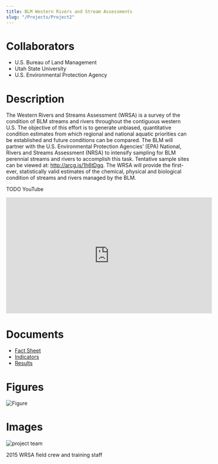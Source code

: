```yaml
---
title: BLM Western Rivers and Stream Assessments
slug: "/Projects/Project2"
---
```


# Collaborators

- U.S. Bureau of Land Management
- Utah State University
- U.S. Environmental Protection Agency

# Description

The Western Rivers and Streams Assessment (WRSA) is a survey of the condition of BLM streams and rivers throughout the contiguous western U.S. The objective of this effort is to generate unbiased, quantitative condition estimates from which regional and national aquatic priorities can be established and future conditions can be compared. The BLM will partner with the U.S. Environmental Protection Agencies’ (EPA) National, Rivers and Streams Assessment (NRSA) to intensify sampling for BLM perennial streams and rivers to accomplish this task. Tentative sample sites can be viewed at: http://arcg.is/1h6tDgq. The WRSA will provide the first-ever, statistically valid estimates of the chemical, physical and biological condition of streams and rivers managed by the BLM.

TODO YouTube

<iframe width="560" height="315" src="https://www.youtube.com/embed/gO10rUPNRso" title="YouTube video player" frameborder="0" allow="accelerometer; autoplay; clipboard-write; encrypted-media; gyroscope; picture-in-picture" allowfullscreen></iframe>

# Documents

- [Fact Sheet]({site.baseurl}}/assets/docs/blm_fact_sheet.pdf)
- [Indicators]({{site.baseurl}}/assets/docs/BLM_WRSA_Indicators.pdf)
- [Results]({{site.baseurl}}/assets/docs/SWM_WRSA_2Feb2015_NoAnimation.pdf)

# Figures

![Figure]({{site.baseurl}}/assets/images/blm_figure.png)

# Images

![project team]({{site.baseurl}}/assets/images/blm_project.png)

2015 WRSA field crew and training staff
